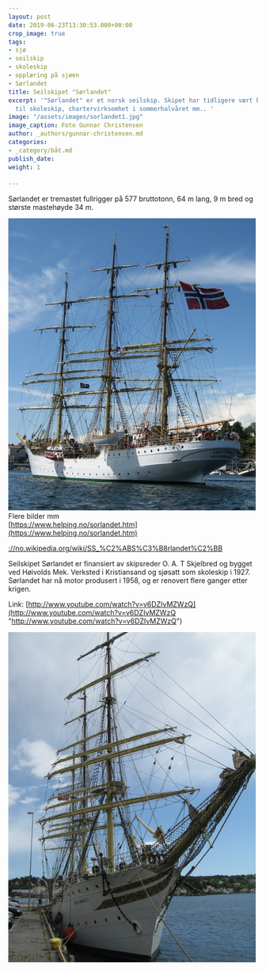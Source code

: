 ```yaml
---
layout: post
date: 2019-06-23T13:30:53.000+00:00
crop_image: true
tags:
- sjø
- seilskip
- skoleskip
- opplæring på sjøen
- Sørlandet
title: Seilskipet "Sørlandet"
excerpt: '"Sørlandet" er et norsk seilskip. Skipet har tidligere vært brukt bl.a.
  til skoleskip, chartervirksomhet i sommerhalvåret mm.. '
image: "/assets/images/sorlandet1.jpg"
image_caption: Foto Gunnar Christensen
author: _authors/gunnar-christensen.md
categories:
- _category/båt.md
publish_date: 
weight: 1

---
```

Sørlandet er tremastet fullrigger på 577 bruttotonn, 64 m lang, 9 m bred og største mastehøyde 34 m.

![](/assets/images/seilskute.jpg)  
Flere bilder mm  
[https://www.helping.no/sorlandet.htm](https://www.helping.no/sorlandet.htm)

[://no.wikipedia.org/wiki/SS_%C2%ABS%C3%B8rlandet%C2%BB](https://no.wikipedia.org/wiki/SS_%C2%ABS%C3%B8rlandet%C2%BB "https://no.wikipedia.org/wiki/SS_%C2%ABS%C3%B8rlandet%C2%BB")

Seilskipet Sørlandet er finansiert av skipsreder O. A. T Skjelbred og bygget ved Høivolds Mek. Verksted i Kristiansand og sjøsatt som skoleskip i 1927. Sørlandet har nå motor produsert i 1958, og er renovert flere ganger etter krigen.

Link: [http://www.youtube.com/watch?v=v6DZIvMZWzQ](http://www.youtube.com/watch?v=v6DZIvMZWzQ "http://www.youtube.com/watch?v=v6DZIvMZWzQ")

![](/assets/images/sorlandet4.jpg)